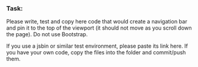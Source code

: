 ### Task: 

Please write, test and copy here code that would create a navigation bar and pin it to the top of the viewport (it should not move as you scroll down the page).  Do not use Bootstrap.

If you use a jsbin or similar test environment, please paste its link here. If you have your own code, copy the files into the folder and commit/push them.